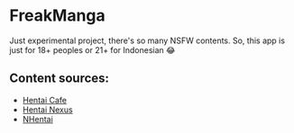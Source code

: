 # FreakManga

Just experimental project, there's so many NSFW contents. So, this app is just for 18+ peoples or 21+ for Indonesian 😂

## Content sources:

- [Hentai Cafe](https://hentai.cafe)
- [Hentai Nexus](https://hentainexus.com)
- [NHentai](https://nhentai.net)
